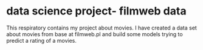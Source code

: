 # data science project- filmweb data
This respiratory contains my project about movies. I have created a data set about movies from base at filmweb.pl and build some models trying to predict a rating of a movies.
